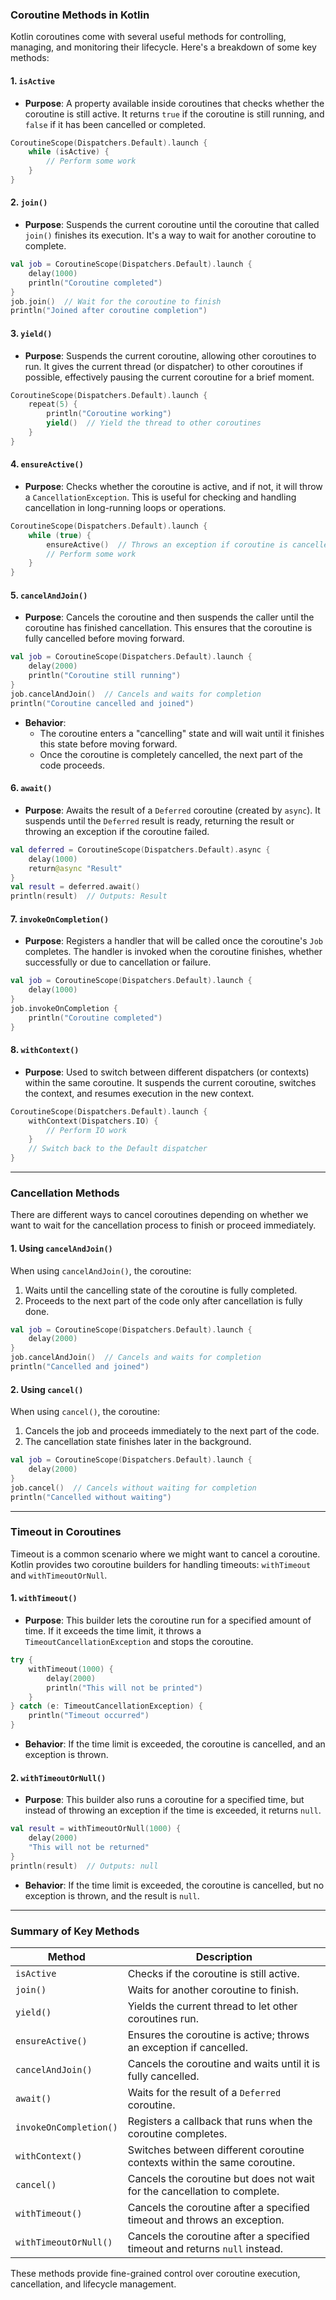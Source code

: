 ### **Coroutine Methods in Kotlin**

Kotlin coroutines come with several useful methods for controlling, managing, and monitoring their lifecycle. Here's a breakdown of some key methods:

#### **1. `isActive`**
- **Purpose**: A property available inside coroutines that checks whether the coroutine is still active. It returns `true` if the coroutine is still running, and `false` if it has been cancelled or completed.
  
```kotlin
CoroutineScope(Dispatchers.Default).launch {
    while (isActive) {
        // Perform some work
    }
}
```

#### **2. `join()`**
- **Purpose**: Suspends the current coroutine until the coroutine that called `join()` finishes its execution. It's a way to wait for another coroutine to complete.

```kotlin
val job = CoroutineScope(Dispatchers.Default).launch {
    delay(1000)
    println("Coroutine completed")
}
job.join()  // Wait for the coroutine to finish
println("Joined after coroutine completion")
```

#### **3. `yield()`**
- **Purpose**: Suspends the current coroutine, allowing other coroutines to run. It gives the current thread (or dispatcher) to other coroutines if possible, effectively pausing the current coroutine for a brief moment.
  
```kotlin
CoroutineScope(Dispatchers.Default).launch {
    repeat(5) {
        println("Coroutine working")
        yield()  // Yield the thread to other coroutines
    }
}
```

#### **4. `ensureActive()`**
- **Purpose**: Checks whether the coroutine is active, and if not, it will throw a `CancellationException`. This is useful for checking and handling cancellation in long-running loops or operations.
  
```kotlin
CoroutineScope(Dispatchers.Default).launch {
    while (true) {
        ensureActive()  // Throws an exception if coroutine is cancelled
        // Perform some work
    }
}
```

#### **5. `cancelAndJoin()`**
- **Purpose**: Cancels the coroutine and then suspends the caller until the coroutine has finished cancellation. This ensures that the coroutine is fully cancelled before moving forward.

```kotlin
val job = CoroutineScope(Dispatchers.Default).launch {
    delay(2000)
    println("Coroutine still running")
}
job.cancelAndJoin()  // Cancels and waits for completion
println("Coroutine cancelled and joined")
```

- **Behavior**:
  - The coroutine enters a "cancelling" state and will wait until it finishes this state before moving forward.
  - Once the coroutine is completely cancelled, the next part of the code proceeds.

#### **6. `await()`**
- **Purpose**: Awaits the result of a `Deferred` coroutine (created by `async`). It suspends until the `Deferred` result is ready, returning the result or throwing an exception if the coroutine failed.
  
```kotlin
val deferred = CoroutineScope(Dispatchers.Default).async {
    delay(1000)
    return@async "Result"
}
val result = deferred.await()
println(result)  // Outputs: Result
```

#### **7. `invokeOnCompletion()`**
- **Purpose**: Registers a handler that will be called once the coroutine's `Job` completes. The handler is invoked when the coroutine finishes, whether successfully or due to cancellation or failure.

```kotlin
val job = CoroutineScope(Dispatchers.Default).launch {
    delay(1000)
}
job.invokeOnCompletion {
    println("Coroutine completed")
}
```

#### **8. `withContext()`**
- **Purpose**: Used to switch between different dispatchers (or contexts) within the same coroutine. It suspends the current coroutine, switches the context, and resumes execution in the new context.

```kotlin
CoroutineScope(Dispatchers.Default).launch {
    withContext(Dispatchers.IO) {
        // Perform IO work
    }
    // Switch back to the Default dispatcher
}
```

---

### **Cancellation Methods**

There are different ways to cancel coroutines depending on whether we want to wait for the cancellation process to finish or proceed immediately.

#### **1. Using `cancelAndJoin()`**
When using `cancelAndJoin()`, the coroutine:
1. Waits until the cancelling state of the coroutine is fully completed.
2. Proceeds to the next part of the code only after cancellation is fully done.

```kotlin
val job = CoroutineScope(Dispatchers.Default).launch {
    delay(2000)
}
job.cancelAndJoin()  // Cancels and waits for completion
println("Cancelled and joined")
```

#### **2. Using `cancel()`**
When using `cancel()`, the coroutine:
1. Cancels the job and proceeds immediately to the next part of the code.
2. The cancellation state finishes later in the background.

```kotlin
val job = CoroutineScope(Dispatchers.Default).launch {
    delay(2000)
}
job.cancel()  // Cancels without waiting for completion
println("Cancelled without waiting")
```

---

### **Timeout in Coroutines**

Timeout is a common scenario where we might want to cancel a coroutine. Kotlin provides two coroutine builders for handling timeouts: `withTimeout` and `withTimeoutOrNull`.

#### **1. `withTimeout()`**
- **Purpose**: This builder lets the coroutine run for a specified amount of time. If it exceeds the time limit, it throws a `TimeoutCancellationException` and stops the coroutine.

```kotlin
try {
    withTimeout(1000) {
        delay(2000)
        println("This will not be printed")
    }
} catch (e: TimeoutCancellationException) {
    println("Timeout occurred")
}
```

- **Behavior**: If the time limit is exceeded, the coroutine is cancelled, and an exception is thrown.

#### **2. `withTimeoutOrNull()`**
- **Purpose**: This builder also runs a coroutine for a specified time, but instead of throwing an exception if the time is exceeded, it returns `null`.

```kotlin
val result = withTimeoutOrNull(1000) {
    delay(2000)
    "This will not be returned"
}
println(result)  // Outputs: null
```

- **Behavior**: If the time limit is exceeded, the coroutine is cancelled, but no exception is thrown, and the result is `null`.

---

### **Summary of Key Methods**

| **Method**              | **Description**                                                                 |
|-------------------------|---------------------------------------------------------------------------------|
| `isActive`              | Checks if the coroutine is still active.                                         |
| `join()`                | Waits for another coroutine to finish.                                           |
| `yield()`               | Yields the current thread to let other coroutines run.                           |
| `ensureActive()`        | Ensures the coroutine is active; throws an exception if cancelled.               |
| `cancelAndJoin()`       | Cancels the coroutine and waits until it is fully cancelled.                     |
| `await()`               | Waits for the result of a `Deferred` coroutine.                                  |
| `invokeOnCompletion()`  | Registers a callback that runs when the coroutine completes.                     |
| `withContext()`         | Switches between different coroutine contexts within the same coroutine.         |
| `cancel()`              | Cancels the coroutine but does not wait for the cancellation to complete.        |
| `withTimeout()`         | Cancels the coroutine after a specified timeout and throws an exception.         |
| `withTimeoutOrNull()`   | Cancels the coroutine after a specified timeout and returns `null` instead.      |

These methods provide fine-grained control over coroutine execution, cancellation, and lifecycle management.